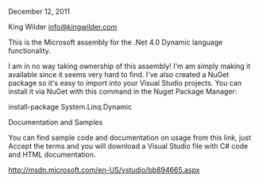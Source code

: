 December 12, 2011

King Wilder
info@kingwilder.com

This is the Microsoft assembly for the .Net 4.0 Dynamic language functionality.

I am in no way taking ownership of this assembly!  I'm am simply making it available since it seems very hard to find.  I've also created a NuGet package so it's easy to import into your Visual Studio projects.  You can install it via NuGet with this command in the Nuget Package Manager:

install-package System.Linq.Dynamic

Documentation and Samples

You can find sample code and documentation on usage from this link, just Accept the terms and you will download a Visual Studio file with C# code and HTML documentation.

http://msdn.microsoft.com/en-US/vstudio/bb894665.aspx

